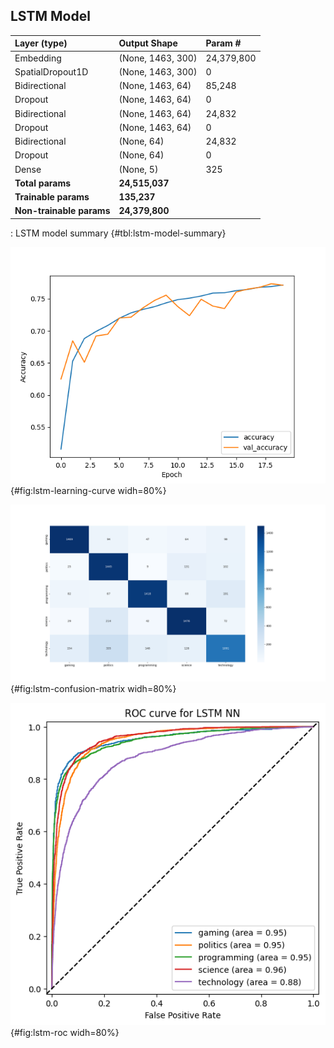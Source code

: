## LSTM Model

| Layer (type)             | Output Shape      | Param #    |
| :----------------------- | :---------------- | :--------- |
| Embedding                | (None, 1463, 300) | 24,379,800 |
| SpatialDropout1D         | (None, 1463, 300) | 0          |
| Bidirectional            | (None, 1463, 64)  | 85,248     |
| Dropout                  | (None, 1463, 64)  | 0          |
| Bidirectional            | (None, 1463, 64)  | 24,832     |
| Dropout                  | (None, 1463, 64)  | 0          |
| Bidirectional            | (None, 64)        | 24,832     |
| Dropout                  | (None, 64)        | 0          |
| Dense                    | (None, 5)         | 325        |
| **Total params**         | **24,515,037**    |            |
| **Trainable params**     | **135,237**       |            |
| **Non-trainable params** | **24,379,800**    |            |

: LSTM model summary {#tbl:lstm-model-summary}

![While the learning curve is not as elegant as that observed in [@fig:dense-learning-curve], it nevertheless demonstrates potential.](images/lstm_accuracy.png){#fig:lstm-learning-curve widh=80%}

![The `technology` class is still the most commonly confused. However, there has been a noticeable improvement in classification.](images/lstm_confusion_matrix.png){#fig:lstm-confusion-matrix widh=80%}

![Using the LSTM model, the `technology` class eventually achieved 90% of the AUC.](images/roc_lstm.png){#fig:lstm-roc widh=80%}
